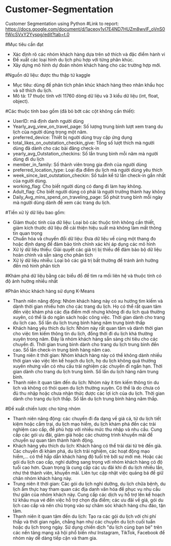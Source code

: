 # Customer-Segmentation
Customer Segmentation using Python
#Link to report: https://docs.google.com/document/d/1aceoy1vI7E4ND7HUZm8wvlF_oVnS0fWicSVxY2Yyspg/edit?tab=t.0

#Mục tiêu cần đạt
- Xác định rõ các nhóm khách hàng dựa trên sở thích và đặc điểm hành vi
- Đề xuất các loại hình du lịch phù hợp với từng phân khúc.
- Xây dựng mô hình dự đoán nhóm khách hàng cho các trường hợp mới.

#Nguồn dữ liệu: được thu thập từ kaggle 
- Mục tiêu: dùng để phân tích phân khúc khách hàng theo nhân khẩu học và sở thích du lịch.
- Mô tả: 17 thuộc tính với 11760 dòng dữ liệu và 3 kiểu dữ liệu (int, float, object).

#Các thuộc tính bao gồm (đã bỏ bớt các cột không cần thiết):

- UserID: mã định danh người dùng 
- Yearly_avg_view_on_travel_page: Số lượng trung bình lượt xem trang du lịch của người dùng trong một năm.
- preferred_device: Thiết bị người dùng truy cập ứng dụng
- total_likes_on_outstation_checkin_give: Tổng số lượt thích mà người dùng đã dành cho các bài đăng check-in 
- yearly_avg_Outstation_checkins: Số lần trung bình mỗi năm mà người dùng đi du lịch
- member_in_family: Số thành viên trong gia đình của người dùng
- preferred_location_type: Loại địa điểm du lịch mà người dùng yêu thích
- week_since_last_outstation_checkin: Số tuần kể từ lần check-in gần nhất của người dùng.
- working_flag: Cho biết người dùng có đang đi làm hay không.
- Adult_flag: Cho biết người dùng có phải là người trưởng thành hay không
- Daily_Avg_mins_spend_on_traveling_page: Số phút trung bình mỗi ngày mà người dùng dành để xem các trang du lịch.

#Tiền xử lý dữ liệu bao gồm: 

- Giảm thuộc tính của dữ liệu: Loại bỏ các thuộc tính không cần thiết, giảm kích thước dữ liệu để cải thiện hiệu suất mà không làm mất thông tin quan trọng
- Chuẩn hóa và chuyển đổi dữ liệu: Đưa dữ liệu về cùng một thang đo hoặc định dạng để đảm bảo tính chính xác khi áp dụng các mô hình
- Xử lý dữ liệu thiếu: Giải quyết các giá trị bị thiếu để đảm bảo bộ dữ liệu hoàn chỉnh và sẵn sàng cho phân tích
- Xử lý dữ liệu nhiễu: Loại bỏ các giá trị bất thường để tránh ảnh hưởng đến mô hình phân tích

#Khám phá dữ liệu bằng các biểu đồ để tìm ra mối liên hệ và thuộc tính có độ ảnh hưởng nhiều nhất

#Phân khúc khách hàng sử dụng K-Means

- Thanh niên năng động: Nhóm khách hàng này có xu hướng tìm kiếm và dành thời gian nhiều hơn cho các trang du lịch. Họ có thể rất quan tâm đến việc khám phá các địa điểm mới nhưng không đi du lịch quá thường xuyên, có thể là do ngân sách hoặc công việc. Thời gian dành cho trang du lịch cao. Số lần du lịch trung bình hàng năm trung bình thấp
- Khách hàng yêu thích du lịch: Nhóm này rất quan tâm và dành thời gian cho việc tìm kiếm thông tin du lịch, đồng thời đi du lịch khá thường xuyên trong năm. Đây là nhóm khách hàng sẵn sàng chi tiêu cho các chuyến đi. Thời gian trung bình dành cho trang du lịch trung bình đến cao. Số lần check-in trung bình hàng năm cao. 
- Trung niên ít thời gian: Nhóm khách hàng này có thể không dành nhiều thời gian vào việc lên kế hoạch du lịch, họ du lịch không quá thường xuyên nhưng vẫn có nhu cầu trải nghiệm các chuyến đi ngắn hạn. Thời gian dành cho trang du lịch trung bình. Số lần du lịch  hàng năm trung bình.
- Thanh niên ít quan tâm đến du lịch: Nhóm này ít tìm kiếm thông tin du lịch và không có thói quen du lịch thường xuyên. Có thể là do chưa có đủ thu nhập hoặc chưa nhận thức được các lợi ích của du lịch. Thời gian dành cho trang du lịch thấp. Số lần du lịch trung bình hàng năm thấp.

#Đề xuất chiến lược cho từng nhóm

- Thanh niên năng động:  các chuyến đi đa dạng về giá cả, từ du lịch tiết kiệm hoặc cắm trại, du lịch mạo hiểm, du lịch khám phá đến các trải nghiệm cao cấp, để phù hợp với nhiều mức thu nhập và nhu cầu. Cung cấp các gói ưu đãi, giảm giá hoặc các chương trình khuyến mãi để chuyển sự quan tâm thành hành động.
- Khách hàng yêu thích du lịch: Khách hàng có thể trải dài từ trẻ đến già. Các chuyến đi khám phá, du lịch trải nghiệm, các hoạt động mạo hiểm,... có thể hấp dẫn khách hàng độ tuổi trẻ bởi sự mới mẻ. Hoặc các gói du lịch cao cấp, nghỉ dưỡng sang trọng với nhóm khách hàng có độ tuổi cao hơn. Quan trọng là cung cấp các ưu đãi khi đi du lịch nhiều lần, như thẻ thành viên, khuyến mãi. Liên tục cập nhật việc quảng bá để giữ chân nhóm khách hàng này.
- Trung niên ít thời gian: Các gói du lịch nghỉ dưỡng, du lịch chữa bệnh, du lịch ẩm thực hay tham quan các địa danh văn hóa để phục vụ nhu cầu thư giãn của nhóm khách này. Cung cấp các dịch vụ hỗ trợ lên kế hoạch từ khâu mua vé đến việc hỗ trợ chọn địa điểm; các ưu đãi về giá, gói du lịch cao cấp và nên chú trọng vào sự chăm sóc khách hàng chu đáo, tận tâm.
- Thanh niên ít quan tâm đến du lịch: Tạo ra các gói du lịch với chi phí thấp và thời gian ngắn, chẳng hạn như các chuyến du lịch cuối tuần hoặc du lịch trong ngày. Sử dụng chiến dịch "du lịch cùng bạn bè" trên các nền tảng mạng xã hội phổ biến như Instagram, TikTok, Facebook để nhóm này dễ dàng tiếp cận và tham gia.



